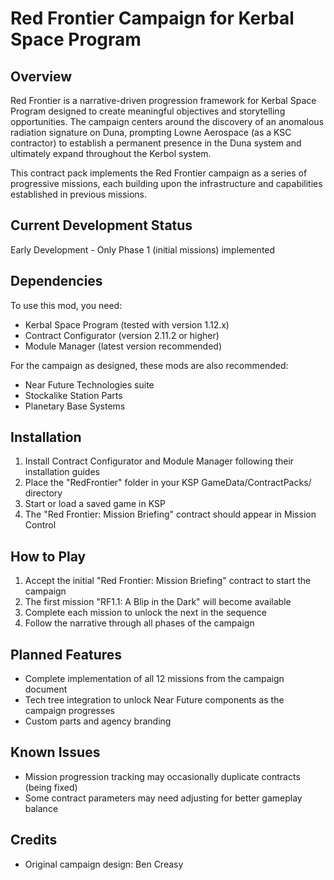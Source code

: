 # Red Frontier Campaign for Kerbal Space Program

## Overview
Red Frontier is a narrative-driven progression framework for Kerbal Space Program designed to create meaningful objectives and storytelling opportunities. The campaign centers around the discovery of an anomalous radiation signature on Duna, prompting Lowne Aerospace (as a KSC contractor) to establish a permanent presence in the Duna system and ultimately expand throughout the Kerbol system.

This contract pack implements the Red Frontier campaign as a series of progressive missions, each building upon the infrastructure and capabilities established in previous missions.

## Current Development Status
Early Development - Only Phase 1 (initial missions) implemented

## Dependencies
To use this mod, you need:
- Kerbal Space Program (tested with version 1.12.x)
- Contract Configurator (version 2.11.2 or higher)
- Module Manager (latest version recommended)

For the campaign as designed, these mods are also recommended:
- Near Future Technologies suite
- Stockalike Station Parts
- Planetary Base Systems

## Installation
1. Install Contract Configurator and Module Manager following their installation guides
2. Place the "RedFrontier" folder in your KSP GameData/ContractPacks/ directory
3. Start or load a saved game in KSP
4. The "Red Frontier: Mission Briefing" contract should appear in Mission Control

## How to Play
1. Accept the initial "Red Frontier: Mission Briefing" contract to start the campaign
2. The first mission "RF1.1: A Blip in the Dark" will become available
3. Complete each mission to unlock the next in the sequence
4. Follow the narrative through all phases of the campaign

## Planned Features
- Complete implementation of all 12 missions from the campaign document
- Tech tree integration to unlock Near Future components as the campaign progresses
- Custom parts and agency branding

## Known Issues
- Mission progression tracking may occasionally duplicate contracts (being fixed)
- Some contract parameters may need adjusting for better gameplay balance

## Credits
- Original campaign design: Ben Creasy

